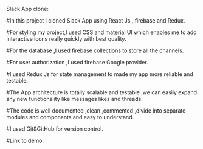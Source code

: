 Slack App clone:

#In this project I cloned Slack App using React Js , firebase and Redux.

#For styling my project,I used CSS and material UI which enables me to add interactive icons really quickly with best quality.

#For the database ,I used firebase collections to store all the channels.

#For user authorization ,I used firebase Google provider.

#I used Redux Js for state management to made my app more reliable and testable.

#The App architecture is totally scalable and testable ,we can easily expand any new functionality like messages likes and threads.

#The code is well documented ,clean ,commented ,divide into separate modules and components and easy to understand.

#I used Git&GitHub for version control.

#Link to demo: 

